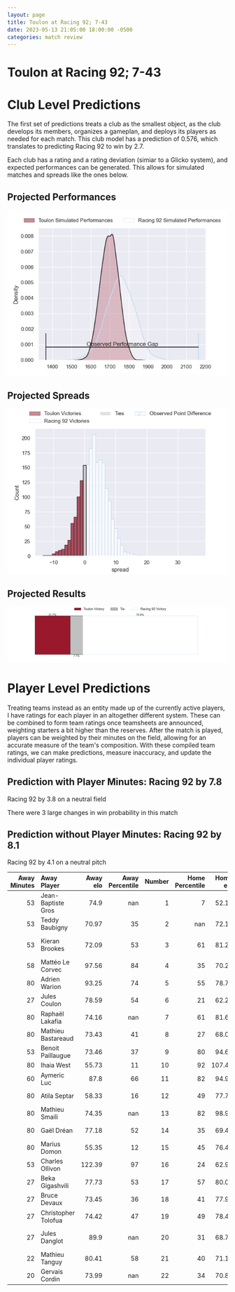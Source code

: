 ```yaml
---  
layout: page  
title: Toulon at Racing 92; 7-43  
date: 2023-05-13 21:05:00 18:00:00 -0500  
categories: match review  
---
```

# Toulon at Racing 92; 7-43

# Club Level Predictions


The first set of predictions treats a club as the smallest object, as the club develops its members, organizes a gameplan, and deploys its players as needed for each match. This club model has a prediction of 0.576, which translates to predicting Racing 92 to win by 2.7.

Each club has a rating and a rating deviation (simiar to a Glicko system), and expected performances can be generated. This allows for simulated matches and spreads like the ones below.
## Projected Performances


![Projected Performances](plots/performances_2023-05-13-Racing92-Toulon.png)
## Projected Spreads


![Projected Spreads](plots/spreads_2023-05-13-Racing92-Toulon.png)
## Projected Results


![Projected Results](plots/resultbar_2023-05-13-Racing92-Toulon.png)
# Player Level Predictions


Treating teams instead as an entity made up of the currently active players, I have ratings for each player in an altogether different system. These can be combined to form team ratings once teamsheets are announced, weighting starters a bit higher than the reserves. After the match is played, players can be weighted by their minutes on the field, allowing for an accurate measure of the team's composition. With these compiled team ratings, we can make predictions, measure inaccuracy, and update the individual player ratings.
## Prediction with Player Minutes: Racing 92 by 7.8


Racing 92 by 3.8 on a neutral field

There were 3 large changes in win probability in this match
## Prediction without Player Minutes: Racing 92 by 8.1


Racing 92 by 4.1 on a neutral pitch



|   Away Minutes | Away Player         |   Away elo |   Away Percentile |   Number |   Home Percentile |   Home elo | Home Player           |   Home Minutes |
|---------------:|:--------------------|-----------:|------------------:|---------:|------------------:|-----------:|:----------------------|---------------:|
|             53 | Jean-Baptiste Gros  |      74.9  |               nan |        1 |                 7 |      52.16 | Guram Gogichashvili   |             53 |
|             53 | Teddy Baubigny      |      70.97 |                35 |        2 |               nan |      72.12 | Camille Chat          |             53 |
|             53 | Kieran Brookes      |      72.09 |                53 |        3 |                61 |      81.27 | Trevor Ntando Nyakane |             80 |
|             58 | Mattéo Le Corvec    |      97.56 |                84 |        4 |                35 |      70.26 | Fabien Sanconnie      |             80 |
|             80 | Adrien Warion       |      93.25 |                74 |        5 |                55 |      78.71 | Veikoso Poloniati     |             60 |
|             27 | Jules Coulon        |      78.59 |                54 |        6 |                21 |      62.28 | Ibrahim Diallo        |             56 |
|             80 | Raphaël Lakafia     |      74.16 |               nan |        7 |                61 |      81.68 | Baptiste Chouzenoux   |             80 |
|             80 | Mathieu Bastareaud  |      73.43 |                41 |        8 |                27 |      68.07 | Kitione Kamikamica    |             80 |
|             53 | Benoit Paillaugue   |      73.46 |                37 |        9 |                80 |      94.64 | Nolann Le Garrec      |             80 |
|             80 | Ihaia West          |      55.73 |                11 |       10 |                92 |     107.43 | Finn Russell          |             60 |
|             60 | Aymeric Luc         |      87.8  |                66 |       11 |                82 |      94.96 | Juan Imhoff           |             80 |
|             80 | Atila Septar        |      58.33 |                16 |       12 |                49 |      77.79 | Henry Chavancy        |             53 |
|             80 | Mathieu Smaili      |      74.35 |               nan |       13 |                82 |      98.97 | Gael Fickou           |             80 |
|             80 | Gaël Dréan          |      77.18 |                52 |       14 |                35 |      69.43 | Vinaya Habosi         |             80 |
|             80 | Marius Domon        |      55.35 |                12 |       15 |                45 |      76.45 | Max Spring            |             56 |
|             53 | Charles Ollivon     |     122.39 |                97 |       16 |                24 |      62.98 | Janick Tarrit         |             27 |
|             27 | Beka Gigashvili     |      77.73 |                53 |       17 |                57 |      80.09 | Francis Saili         |             27 |
|             27 | Bruce Devaux        |      73.45 |                36 |       18 |                41 |      77.99 | Eddy Ben Arous        |             27 |
|             27 | Christopher Tolofua |      74.42 |                47 |       19 |                49 |      78.41 | Wenceslas Lauret      |             24 |
|             27 | Jules Danglot       |      89.9  |               nan |       20 |                31 |      68.77 | Warrick Wayne Gelant  |             24 |
|             22 | Mathieu Tanguy      |      80.41 |                58 |       21 |                40 |      71.12 | Cameron Woki          |             20 |
|             20 | Gervais Cordin      |      73.99 |               nan |       22 |                34 |      70.88 | Antoine Gibert        |             20 |


